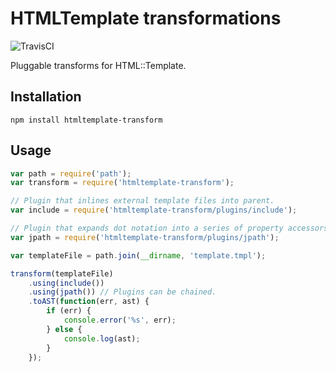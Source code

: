 # HTMLTemplate transformations

![TravisCI](https://travis-ci.org/Lapple/htmltemplate-transform.svg)

Pluggable transforms for HTML::Template.

## Installation

    npm install htmltemplate-transform

## Usage

```js
var path = require('path');
var transform = require('htmltemplate-transform');

// Plugin that inlines external template files into parent.
var include = require('htmltemplate-transform/plugins/include');

// Plugin that expands dot notation into a series of property accessors.
var jpath = require('htmltemplate-transform/plugins/jpath');

var templateFile = path.join(__dirname, 'template.tmpl');

transform(templateFile)
    .using(include())
    .using(jpath()) // Plugins can be chained.
    .toAST(function(err, ast) {
        if (err) {
            console.error('%s', err);
        } else {
            console.log(ast);
        }
    });
```
